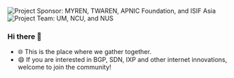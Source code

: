 ![Project Sponsor: MYREN, TWAREN, APNIC Foundation, and ISIF Asia](https://sdxproj.itlab.cc/misc/sponsor.png)
![Project Team: UM, NCU, and NUS](https://sdxproj.itlab.cc/misc/team.png)

### Hi there 👋

 - 🌐 This is the place where we gather together.
 - 😄 If you are interested in BGP, SDN, IXP and other internet innovations, welcome to join the community!
 



